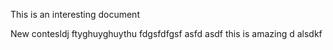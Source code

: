 This is an interesting document

New contesldj
ftyghuyghuythu
fdgsfdfgsf
asfd
asdf
this is amazing
d
alsdkf
